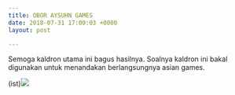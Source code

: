 ```yaml
---
title: OBOR AYSUHN GAMES
date: 2018-07-31 17:00:03 +0000
layout: post

---
```

Semoga kaldron utama ini bagus hasilnya. Soalnya kaldron ini bakal digunakan untuk menandakan berlangsungnya asian games.

(ist)![](/uploads/37012037_491837294603323_7419542929959550976_n946776579\[1\].jpg)